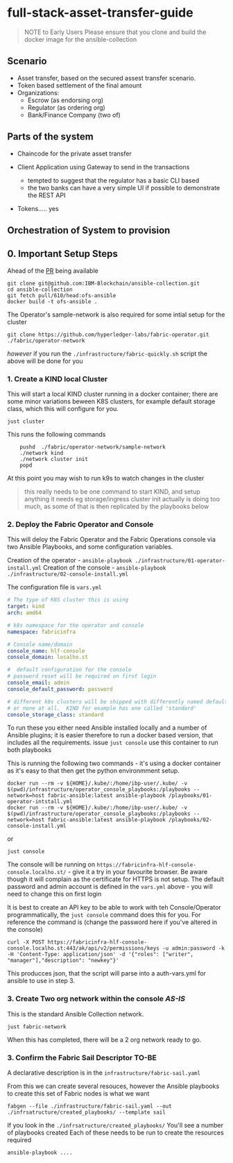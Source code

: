 # full-stack-asset-transfer-guide

> NOTE to Early Users Please ensure that you clone and build the docker image for the ansible-collection
## Scenario

- Asset transfer, based on the secured assest transfer scenario.
- Token based settlement of the final amount
- Organizations: 
    - Escrow (as endorsing org)
    - Regulator (as ordering org)
    - Bank/Finance Company (two of)




## Parts of the system

- Chaincode for the private asset transfer
- Client Application using Gateway to send in the transactions
    - tempted to suggest that the regulator has a basic CLI based 
    - the two banks can have a very simple UI if possible to demonstrate the REST API

- Tokens..... yes

## Orchestration of System to provision

## 0. Important Setup Steps 

Ahead of the [PR](https://github.com/IBM-Blockchain/ansible-collection/pull/610/files) being available

```
git clone git@github.com:IBM-Blockchain/ansible-collection.git
cd ansible-collection
git fetch pull/610/head:ofs-ansible
docker build -t ofs-ansible .
```

The Operator's sample-network is also required for some intial setup for the cluster
```
git clone https://github.com/hyperledger-labs/fabric-operator.git ./fabric/operator-network
```

_however_ if you run the `./infrastructure/fabric-quickly.sh` script the above will be done for you

### 1. Create a KIND local Cluster

This will start a local KIND cluster running in a docker container; there are some minor variations beween K8S clusters, for example default storage class, which this will configure for you.

```shell
just cluster
```

This runs the following commands

```shell
    pushd  ./fabric/operator-network/sample-network
    ./network kind
    ./network cluster init
    popd
```
At this point you may wish to run k9s to watch changes in the cluster

> this really needs to be one command to start KIND, and setup anything it needs eg storage/ingress
> cluster init actually is doing too much, as some of that is then replicated by the playbooks below

### 2. Deploy the Fabric Operator and Console

This will deloy the Fabric Operator and the Fabric Operations console via two Ansible Playbooks, and some configuration variables. 


Creation of the operator - `ansible-playbook ./infrastructure/01-operator-install.yml`
Creation of the console - `ansible-playbook ./infrastructure/02-console-install.yml`

The configuration file is `vars.yml`

```yaml
# The type of K8S cluster this is using
target: kind
arch: amd64

# k8s namespace for the operator and console
namespace: fabricinfra

# Console name/domain
console_name: hlf-console
console_domain: localho.st

#  default configuration for the console
# password reset will be required on first login
console_email: admin
console_default_password: password

# different k8s clusters will be shipped with differently named default storage providers
# or none at all.  KIND for example has one called 'standard'
console_storage_class: standard
```

To run these you either need Ansible installed locally and a number of Ansible plugins; it is easier therefore to run a docker based version, that includes all the requirements. issue `just console` use this container to run both playbooks

This is running the following two commands - it's using a docker container as it's easy to that then get the python environmment setup.

```
docker run --rm -v ${HOME}/.kube/:/home/ibp-user/.kube/ -v $(pwd)/infrastructure/operator_console_playbooks:/playbooks --network=host fabric-ansible:latest ansible-playbook /playbooks/01-operator-intstall.yml    
docker run --rm -v ${HOME}/.kube/:/home/ibp-user/.kube/ -v $(pwd)/infrastructure/operator_console_playbooks:/playbooks --network=host fabric-ansible:latest ansible-playbook /playbooks/02-console-install.yml
```

or

```shell
just console  
```

The console will be running on `https://fabricinfra-hlf-console-console.localho.st/` - give it a try in your favourite browser. Be aware though it will complain as the certificate for HTTPS is not setup.
The default password and admin account is defined in the `vars.yml` above - you will need to change this on first login

It is best to create an API key to be able to work with teh Console/Operator programmatically, the `just console` command does this for you. For reference the command is (change the password here if you've altered in the console)

```
curl -X POST https://fabricinfra-hlf-console-console.localho.st:443/ak/api/v2/permissions/keys -u admin:password -k -H 'Content-Type: application/json' -d '{"roles": ["writer", "manager"],"description": "newkey"}'
```


This producces json, that the script will parse into a auth-vars.yml for ansible to use in step 3.


### 3. Create Two org network within the console  *AS-IS*

This is the standard Ansible Collection network.

```
just fabric-network
```

When this has completed, there will be a 2 org network ready to go. 

### 3. Confirm the Fabric Sail Descriptor   **TO-BE**

A declarative description is in the `infrastructure/fabric-sail.yaml`

From this we can create several resouces, however the Ansible playbooks to create this set of Fabric nodes is what we want

```
fabgen --file ./infrastructure/fabric-sail.yaml --out ./infrsatructure/created_playbooks/ --template sail
```

If you look in the `./infrsatructure/created_playbooks/` You'll see a number of playbooks created
Each of these needs to be run to create the resources required

```bash
ansible-playbook ....
```

